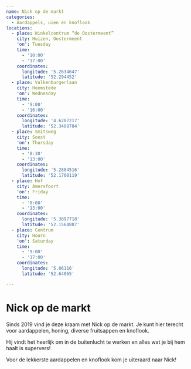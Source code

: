 ```yaml
---
name: Nick op de markt
categories:
  - Aardappels, uien en knoflook
locations:
  - place: Winkelcentrum “de Oostermeent”
    city: Huizen, Oostermeent
    'on': Tuesday
    time:
      - '10:00'
      - '17:00'
    coordinates:
      longitude: '5.2634647'
      latitude: '52.294452'
  - place: Valkenburgerlaan
    city: Heemstede
    'on': Wednesday
    time:
      - '9:00'
      - '16:00'
    coordinates:
      longitude: '4.6207217'
      latitude: '52.3408784'
  - place: Smitsweg
    city: Soest
    'on': Thursday
    time:
      - '8:30'
      - '13:00'
    coordinates:
      longitude: '5.2884516'
      latitude: '52.1700119'
  - place: Hof
    city: Amersfoort
    'on': Friday
    time:
      - '8:00'
      - '13:00'
    coordinates:
      longitude: '5.3897718'
      latitude: '52.1564887'
  - place: Centrum
    city: Hoorn
    'on': Saturday
    time:
      - '9:00'
      - '17:00'
    coordinates:
      longitude: '5.06116'
      latitude: '52.64065'

---
```


# Nick op de markt

Sinds 2019 vind je deze kraam met Nick op de markt. Je kunt hier terecht voor aardappelen, honing, diverse fruitsappen en knoflook.

Hij vindt het heerlijk om in de buitenlucht te werken en alles wat je bij hem haalt is supervers!

Voor de lekkerste aardappelen en knoflook kom je uiteraard naar Nick!
